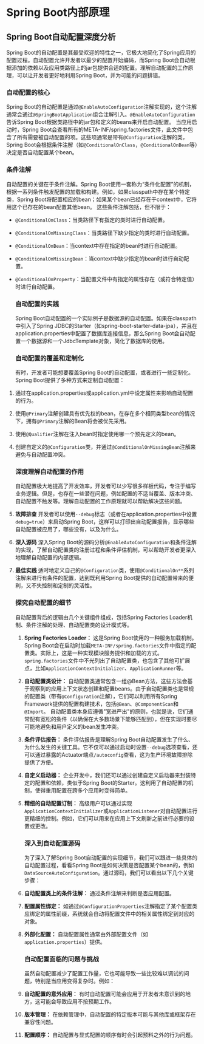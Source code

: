 # Spring Boot内部原理

## Spring Boot自动配置深度分析

Spring Boot的自动配置是其最受欢迎的特性之一，它极大地简化了Spring应用的配置过程。自动配置允许开发者以最少的配置开始编码，而Spring Boot会自动根据添加的依赖以及应用类路径上的jar包提供合适的配置。理解自动配置的工作原理，可以让开发者更好地利用Spring Boot，并为可能的问题排错。

### 自动配置的核心

Spring Boot的自动配置是通过`@EnableAutoConfiguration`注解实现的，这个注解通常会通过`@SpringBootApplication`组合注解引入。`@EnableAutoConfiguration`告诉Spring Boot根据类路径中的jar包和定义的beans来开启自动配置。
当应用启动时，Spring Boot会查看所有的META-INF/spring.factories文件，此文件中包含了所有需要被自动配置的项。这些项通常是带有`@Configuration`注解的类，Spring Boot会根据条件注解（如`@ConditionalOnClass`，`@ConditionalOnBean`等）决定是否自动配置某个bean。

### 条件注解

自动配置的关键在于条件注解。Spring Boot使用一套称为“条件化配置”的机制，根据一系列条件触发配置的加载和构建。例如，如果classpath中存在某个特定类，Spring Boot将配置相应的bean；如果某个bean已经存在于context中，它将用这个已存在的bean配置其他bean。
这些条件注解包括，但不限于：

- `@ConditionalOnClass`：当类路径下有指定的类时进行自动配置。

- `@ConditionalOnMissingClass`：当类路径下缺少指定的类时进行自动配置。

- `@ConditionalOnBean`：当context中存在指定的bean时进行自动配置。

- `@ConditionalOnMissingBean`：当context中缺少指定的bean时进行自动配置。

- `@ConditionalOnProperty`：当配置文件中有指定的属性存在（或符合特定值）时进行自动配置。
  
  ### 自动配置的实践
  
  Spring Boot自动配置的一个实际例子是数据源的自动配置。如果在classpath中引入了Spring JDBC的Starter（如spring-boot-starter-data-jpa），并且在application.properties中配置了数据库连接信息，那么Spring Boot会自动配置一个数据源和一个JdbcTemplate对象，简化了数据库的使用。
  
  ### 自动配置的覆盖和定制化
  
  有时，开发者可能想要覆盖Spring Boot的自动配置，或者进行一些定制化。Spring Boot提供了多种方式来定制自动配置：
1. 通过在application.properties或application.yml中设定属性来影响自动配置的行为。

2. 使用`@Primary`注解创建具有优先权的bean，在存在多个相同类型bean的情况下，拥有`@Primary`注解的Bean将会被优先采用。

3. 使用`@Qualifier`注解在注入bean时指定使用哪一个预先定义的bean。

4. 创建自定义的`@Configuration`类，并通过`@ConditionalOnMissingBean`注解来避免与自动配置冲突。
   
   ### 深度理解自动配置的作用
   
   自动配置极大地提高了开发效率，开发者可以少写很多样板代码，专注于编写业务逻辑。但是，也存在一些潜在问题，例如配置的不适当覆盖、版本冲突、自动配置不触发等。理解自动配置的工作原理就可以帮助解决这些问题。

5. **故障排查**
   开发者可以使用`--debug`标志（或者在application.properties中设置`debug=true`）来启动Spring Boot，这样可以打印出自动配置报告，显示哪些自动配置被应用了，哪些没有，以及为什么。

6. **深入源码**
   深入Spring Boot的源码分析`@EnableAutoConfiguration`和条件注解的实现，了解自动配置类的注册过程和条件评估机制，可以帮助开发者更深入地理解自动配置的内部逻辑。

7. **最佳实践**
   适时地定义自己的`@Configuration`类，使用`@ConditionalOn**`系列注解来进行有条件的配置，达到既利用Spring Boot提供的自动配置带来的便利，又不失控制和定制的灵活性。
   
   ### 探究自动配置的细节
   
   自动配置背后的逻辑由几个关键组件组成，包括Spring Factories Loader机制、条件注解的处理、自动配置类的设计模式等。
   
   1. **Spring Factories Loader：**
      这是Spring Boot使用的一种服务加载机制。Spring Boot会在启动时加载`META-INF/spring.factories`文件中指定的配置类。实际上，这是一种实现模块服务提供和加载的方式。`spring.factories`文件中不光列出了自动配置类，也包含了其他可扩展点，比如`ApplicationContextInitializer`、`ApplicationRunner`等。
   
   2. **自动配置类设计：**
      自动配置类通常包含一组@Bean方法，这些方法会基于观察到的应用上下文状态创建和配置beans。由于自动配置类也是常规的配置类（带有`@Configuration`注解），它们可以利用所有Spring Framework提供的配置构建技术，包括`@Bean`、`@ComponentScan`和`@Import`。
      自动配置类本身应遵循"宽进严出"的原则，也就是说，它们通常配有宽松的条件（以确保在大多数场景下能够匹配到），但在实现时要尽可能地避免和用户定义的bean发生冲突。
   
   3. **条件评估报告：**
      条件评估报告是理解Spring Boot自动配置发生了什么、为什么发生的关键工具。它不仅可以通过启动时设置`--debug`选项查看，还可以通过暴露的Actuator端点`/autoconfig`查看，这为生产环境故障排除提供了方便。
   
   4. **自定义启动器：**
      企业开发中，我们还可以通过创建自定义启动器来封装特定的配置和依赖，类似于Spring Boot的Starter。这利用了自动配置的机制，使得重用配置在跨多个应用时变得简单。
   
   5. **精细的自动配置订制：**
      高级用户可以通过实现`ApplicationContextInitializer`或`ApplicationListener`对自动配置进行更精细的控制。例如，它们可以用来在应用上下文刷新之前进行必要的设置或更改。
      
      ### 深入到自动配置源码
      
      为了深入了解Spring Boot自动配置的实现细节，我们可以跟进一些具体的自动配置过程，看看Spring Boot是如何决策是否配置某个bean的，例如`DataSourceAutoConfiguration`。通过源码，我们可以看出以下几个关键步骤：
   
   6. **自动配置类上的条件注解：** 通过条件注解来判断是否应用配置。
   
   7. **配置属性绑定：** 如通过`@ConfigurationProperties`注解指定了某个配置类应绑定的属性前缀，系统就会自动将配置文件中的相关属性绑定到对应的对象。
   
   8. **外部化配置：** 自动配置属性通常由外部配置文件（如`application.properties`）提供。
      
      ### 自动配置面临的问题与挑战
      
      虽然自动配置减少了配置工作量，它也可能导致一些比较难以调试的问题，特别是当应用变得复杂时。例如：
   
   9. **自动配置的意外应用：** 有时自动配置可能会应用于开发者未意识到的地方，这可能会导致应用不按预期工作。
   
   10. **版本管理：** 在依赖管理中，自动配置的特定版本可能与其他库或框架存在兼容性问题。
   
   11. **配置顺序：** 自动配置与显式配置的顺序有时会引起预料之外的行为问题。
